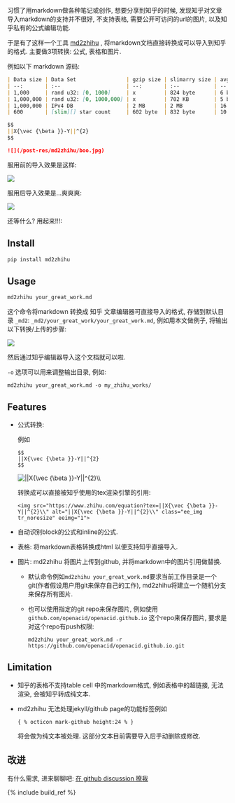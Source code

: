 
习惯了用markdown做各种笔记或创作, 想要分享到知乎的时候,
发现知乎对文章导入markdown的支持并不很好, 不支持表格, 需要公开可访问的url的图片,
以及知乎私有的公式编辑功能.

于是有了这样一个工具 [md2zhihu](https://github.com/drmingdrmer/md2zhihu/) , 将markdown文档直接转换成可以导入到知乎的格式.
主要做3项转换: 公式, 表格和图片.

例如以下 markdown 源码:

```markdown
| Data size | Data Set                | gzip size | slimarry size | avg size   | ratio |
| --:       | :--                     | --:       | :--           | --:        | --:   |
| 1,000     | rand u32: [0, 1000]     | x         | 824 byte      | 6 bit/elt  | 18%   |
| 1,000,000 | rand u32: [0, 1000,000] | x         | 702 KB        | 5 bit/elt  | 15%   |
| 1,000,000 | IPv4 DB                 | 2 MB      | 2 MB          | 16 bit/elt | 50%   |
| 600       | [slim][] star count     | 602 byte  | 832 byte      | 10 bit/elt | 26%   |

$$
||X{\vec {\beta }}-Y||^{2}
$$

![](/post-res/md2zhihu/boo.jpg)
```

服用前的导入效果是这样:

![](https://cdn.jsdelivr.net/gh/openacid/openacid.github.io@_md2zhihu_b935d2/zhihu/md2zhihu/before.png)

服用后导入效果是...爽爽爽:

![](https://cdn.jsdelivr.net/gh/openacid/openacid.github.io@_md2zhihu_b935d2/zhihu/md2zhihu/after.png)

还等什么? 用起来!!!:

## Install

```sh
pip install md2zhihu
```

## Usage

```sh
md2zhihu your_great_work.md
```

这个命令将markdown 转换成 知乎 文章编辑器可直接导入的格式, 存储到默认目录 `_md2`:  `_md2/your_great_work/your_great_work.md`, 例如用本文做例子, 将输出以下转换/上传的步骤:

![](https://cdn.jsdelivr.net/gh/openacid/openacid.github.io@_md2zhihu_b935d2/zhihu/md2zhihu/runit.png)

然后通过知乎编辑器导入这个文档就可以啦.

`-o` 选项可以用来调整输出目录, 例如:

```
md2zhihu your_great_work.md -o my_zhihu_works/
```

## Features

-   公式转换:

    例如

    ```
    $$
    ||X{\vec {\beta }}-Y||^{2}
    $$
    ```

    <img src="https://www.zhihu.com/equation?tex=%7C%7CX%7B%5Cvec%20%7B%5Cbeta%20%7D%7D-Y%7C%7C%5E%7B2%7D%5C%5C" alt="||X{\vec {\beta }}-Y||^{2}\\" class="ee_img tr_noresize" eeimg="1">

    转换成可以直接被知乎使用的tex渲染引擎的引用:

    ```
    <img src="https://www.zhihu.com/equation?tex=||X{\vec {\beta }}-Y||^{2}\\" alt="||X{\vec {\beta }}-Y||^{2}\\" class="ee_img tr_noresize" eeimg="1">
    ```

-   自动识别block的公式和inline的公式.

-   表格: 将markdown表格转换成html 以便支持知乎直接导入.

-   图片: md2zhihu 将图片上传到github, 并将markdown中的图片引用做替换.

    -   默认命令例如`md2zhihu your_great_work.md`要求当前工作目录是一个git(作者假设用户用git来保存自己的工作), md2zhihu将建立一个随机分支来保存所有图片.

    -   也可以使用指定的git repo来保存图片, 例如使用`github.com/openacid/openacid.github.io` 这个repo来保存图片, 要求是对这个repo有push权限:

        ```
        md2zhihu your_great_work.md -r https://github.com/openacid/openacid.github.io.git
        ```

## Limitation

-   知乎的表格不支持table cell 中的markdown格式, 例如表格中的超链接, 无法渲染, 会被知乎转成纯文本.
-   md2zhihu 无法处理jekyll/github page的功能标签例如
    ```
    { % octicon mark-github height:24 % }
    ```

    将会做为纯文本被处理. 这部分文本目前需要导入后手动删除或修改.

## 改进

有什么需求, 进来聊聊吧: [在 github discussion 撩我](https://github.com/drmingdrmer/md2zhihu/discussions/new)

{% include build_ref %}


[md2zhihu]: https://github.com/drmingdrmer/md2zhihu/